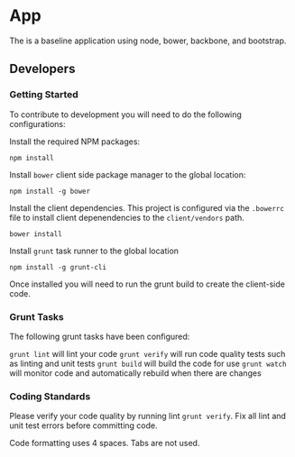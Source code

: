 ﻿# App

The is a baseline application using node, bower, backbone, and bootstrap.

## Developers

### Getting Started
To contribute to development you will need to do the following configurations:


Install the required NPM packages:
```
npm install
```

Install `bower` client side package manager to the global location:
``` 
npm install -g bower
```

Install the client dependencies. This project is configured via the `.bowerrc` file to install client depenendencies 
to the `client/vendors` path.
```
bower install
```

Install `grunt` task runner to the global location
 ```
 npm install -g grunt-cli
 ```

 Once installed you will need to run the grunt build to create the client-side code.

### Grunt Tasks

The following grunt tasks have been configured:

`grunt lint` will lint your code
`grunt verify` will run code quality tests such as linting and unit tests
`grunt build` will build the code for use
`grunt watch` will monitor code and automatically rebuild when there are changes

### Coding Standards

Please verify your code quality by running lint `grunt verify`. Fix all lint and unit test errors before committing code.

Code formatting uses 4 spaces. Tabs are not used.







